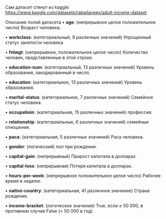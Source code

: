 Сам датасет стянут из kaggle:
https://www.kaggle.com/datasets/rabailanees/adult-income-dataset

Описание полей датасета
• **age**: (непрерывное целое положительное число) Возраст человека.

• **workclass**: (категориальный, 9 различных значений) Упрощенный статус занятости человека

• **fnlwgt**: (непрерывное, положительное целое число) Количество человек, представленные в этой строке.

• **education-num**: (категориальный, 13 различных значений) Уровень образования, закодированный в число.

• **education**: (категориальное, 13 различных значений) Уровень образования.

• **marital-status**: (категориальное, 7 различных значений) Семейное статус человека.

• **occupatioin**: (категориальная, 15 различных значений) профессия.

• **relationship**: (категориальные, 6 различных значений) семейные отношения. 
    
• **раса**: (категориальная, 5 различных значений) Раса человека.

• **gender**: (логический) пол при рождении.

• **capital-gain**: (непрерывный) Прирост капитала в долларах.

• **capital-loss**: (непрерывная) Потеря капитала в долларах.

• **hours-per-week**: (непрерывное положительное целое число) Рабочее время в неделю.

• **native-country**: (категориальная, 41 различное значение) Страна рождения.

• **income-bracket**: (логическое значение) True, если ≥ 50 000, в противном случае False (< 50 000 в год)
